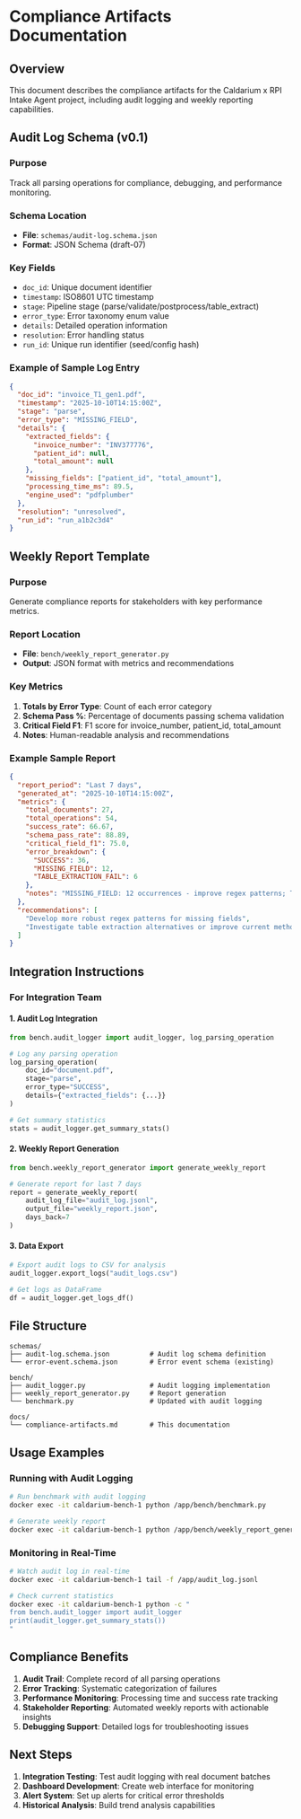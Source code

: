 # Compliance Artifacts Documentation

## Overview
This document describes the compliance artifacts for the Caldarium x RPI Intake Agent project, including audit logging and weekly reporting capabilities.

## Audit Log Schema (v0.1)

### Purpose
Track all parsing operations for compliance, debugging, and performance monitoring.

### Schema Location
- **File**: `schemas/audit-log.schema.json`
- **Format**: JSON Schema (draft-07)

### Key Fields
- `doc_id`: Unique document identifier
- `timestamp`: ISO8601 UTC timestamp
- `stage`: Pipeline stage (parse/validate/postprocess/table_extract)
- `error_type`: Error taxonomy enum value
- `details`: Detailed operation information
- `resolution`: Error handling status
- `run_id`: Unique run identifier (seed/config hash)

### Example of Sample Log Entry
```json
{
  "doc_id": "invoice_T1_gen1.pdf",
  "timestamp": "2025-10-10T14:15:00Z",
  "stage": "parse",
  "error_type": "MISSING_FIELD",
  "details": {
    "extracted_fields": {
      "invoice_number": "INV377776",
      "patient_id": null,
      "total_amount": null
    },
    "missing_fields": ["patient_id", "total_amount"],
    "processing_time_ms": 89.5,
    "engine_used": "pdfplumber"
  },
  "resolution": "unresolved",
  "run_id": "run_a1b2c3d4"
}
```

## Weekly Report Template

### Purpose
Generate compliance reports for stakeholders with key performance metrics.

### Report Location
- **File**: `bench/weekly_report_generator.py`
- **Output**: JSON format with metrics and recommendations

### Key Metrics
1. **Totals by Error Type**: Count of each error category
2. **Schema Pass %**: Percentage of documents passing schema validation
3. **Critical Field F1**: F1 score for invoice_number, patient_id, total_amount
4. **Notes**: Human-readable analysis and recommendations

### Example Sample Report
```json
{
  "report_period": "Last 7 days",
  "generated_at": "2025-10-10T14:15:00Z",
  "metrics": {
    "total_documents": 27,
    "total_operations": 54,
    "success_rate": 66.67,
    "schema_pass_rate": 88.89,
    "critical_field_f1": 75.0,
    "error_breakdown": {
      "SUCCESS": 36,
      "MISSING_FIELD": 12,
      "TABLE_EXTRACTION_FAIL": 6
    },
    "notes": "MISSING_FIELD: 12 occurrences - improve regex patterns; TABLE_EXTRACTION_FAIL: 6 occurrences - debug table detection"
  },
  "recommendations": [
    "Develop more robust regex patterns for missing fields",
    "Investigate table extraction alternatives or improve current methods"
  ]
}
```

## Integration Instructions

### For Integration Team

#### 1. Audit Log Integration
```python
from bench.audit_logger import audit_logger, log_parsing_operation

# Log any parsing operation
log_parsing_operation(
    doc_id="document.pdf",
    stage="parse",
    error_type="SUCCESS",
    details={"extracted_fields": {...}}
)

# Get summary statistics
stats = audit_logger.get_summary_stats()
```

#### 2. Weekly Report Generation
```python
from bench.weekly_report_generator import generate_weekly_report

# Generate report for last 7 days
report = generate_weekly_report(
    audit_log_file="audit_log.jsonl",
    output_file="weekly_report.json",
    days_back=7
)
```

#### 3. Data Export
```python
# Export audit logs to CSV for analysis
audit_logger.export_logs("audit_logs.csv")

# Get logs as DataFrame
df = audit_logger.get_logs_df()
```

## File Structure
```
schemas/
├── audit-log.schema.json          # Audit log schema definition
└── error-event.schema.json        # Error event schema (existing)

bench/
├── audit_logger.py                # Audit logging implementation
├── weekly_report_generator.py     # Report generation
└── benchmark.py                   # Updated with audit logging

docs/
└── compliance-artifacts.md        # This documentation
```

## Usage Examples

### Running with Audit Logging
```bash
# Run benchmark with audit logging
docker exec -it caldarium-bench-1 python /app/bench/benchmark.py

# Generate weekly report
docker exec -it caldarium-bench-1 python /app/bench/weekly_report_generator.py
```

### Monitoring in Real-Time
```bash
# Watch audit log in real-time
docker exec -it caldarium-bench-1 tail -f /app/audit_log.jsonl

# Check current statistics
docker exec -it caldarium-bench-1 python -c "
from bench.audit_logger import audit_logger
print(audit_logger.get_summary_stats())
"
```

## Compliance Benefits

1. **Audit Trail**: Complete record of all parsing operations
2. **Error Tracking**: Systematic categorization of failures
3. **Performance Monitoring**: Processing time and success rate tracking
4. **Stakeholder Reporting**: Automated weekly reports with actionable insights
5. **Debugging Support**: Detailed logs for troubleshooting issues

## Next Steps

1. **Integration Testing**: Test audit logging with real document batches
2. **Dashboard Development**: Create web interface for monitoring
3. **Alert System**: Set up alerts for critical error thresholds
4. **Historical Analysis**: Build trend analysis capabilities
